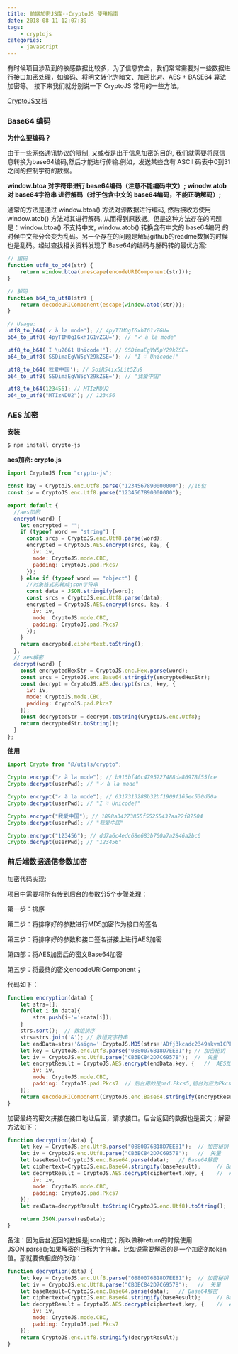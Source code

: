 ```yaml
---
title: 前端加密JS库--CryptoJS 使用指南
date: 2018-08-11 12:07:39
tags:
    - cryptojs
categories:
    - javascript
---
```


有时候项目涉及到的敏感数据比较多，为了信息安全，我们常常需要对一些数据进行接口加密处理，如编码、将明文转化为暗文、加密比对、AES + BASE64 算法加密等。
接下来我们就分别说一下 CryptoJS 常用的一些方法。

[CryptoJS文档](https://github.com/brix/crypto-js)

### Base64 编码

**为什么要编码？**

由于一些网络通讯协议的限制, 又或者是出于信息加密的目的, 我们就需要将原信息转换为base64编码,然后才能进行传输.例如，发送某些含有 ASCII 码表中0到31之间的控制字符的数据。

**window.btoa 对字符串进行 base64编码（注意不能编码中文）;**
**winodw.atob 对 base64字符串 进行解码（对于包含中文的 base64编码，不能正确解码）;**

通常的方法是通过 window.btoa() 方法对源数据进行编码, 然后接收方使用 window.atob() 方法对其进行解码, 从而得到原数据。但是这种方法存在的问题是：window.btoa() 不支持中文, window.atob() 转换含有中文的 base64编码 的时候中文部分会变为乱码。另一个存在的问题是解码github的readme数据的时候也是乱码。经过查找相关资料发现了 Base64的编码与解码转的最优方案:

``` js
// 编码
function utf8_to_b64(str) {
    return window.btoa(unescape(encodeURIComponent(str)));
}

// 解码
function b64_to_utf8(str) {
    return decodeURIComponent(escape(window.atob(str)));
}

// Usage:
utf8_to_b64('✓ à la mode'); // 4pyTIMOgIGxhIG1vZGU=
b64_to_utf8('4pyTIMOgIGxhIG1vZGU='); // "✓ à la mode"

utf8_to_b64('I \u2661 Unicode!'); // SSDimaEgVW5pY29kZSE=
b64_to_utf8('SSDimaEgVW5pY29kZSE='); // "I ♡ Unicode!"

utf8_to_b64('我爱中国'); // 5oiR54ix5Lit5Zu9
b64_to_utf8('SSDimaEgVW5pY29kZSE='); // "我爱中国"

utf8_to_b64(123456); // MTIzNDU2
b64_to_utf8("MTIzNDU2"); // 123456
```

### AES 加密

**安装**

``` bash
$ npm install crypto-js
```

**aes加密: crypto.js**
```js
import CryptoJS from "crypto-js";

const key = CryptoJS.enc.Utf8.parse("1234567890000000"); //16位
const iv = CryptoJS.enc.Utf8.parse("1234567890000000");

export default {
  //aes加密
  encrypt(word) {
    let encrypted = "";
    if (typeof word == "string") {
      const srcs = CryptoJS.enc.Utf8.parse(word);
      encrypted = CryptoJS.AES.encrypt(srcs, key, {
        iv: iv,
        mode: CryptoJS.mode.CBC,
        padding: CryptoJS.pad.Pkcs7
      });
    } else if (typeof word == "object") {
      //对象格式的转成json字符串
      const data = JSON.stringify(word);
      const srcs = CryptoJS.enc.Utf8.parse(data);
      encrypted = CryptoJS.AES.encrypt(srcs, key, {
        iv: iv,
        mode: CryptoJS.mode.CBC,
        padding: CryptoJS.pad.Pkcs7
      });
    }
    return encrypted.ciphertext.toString();
  },
  // aes解密
  decrypt(word) {
    const encryptedHexStr = CryptoJS.enc.Hex.parse(word);
    const srcs = CryptoJS.enc.Base64.stringify(encryptedHexStr);
    const decrypt = CryptoJS.AES.decrypt(srcs, key, {
      iv: iv,
      mode: CryptoJS.mode.CBC,
      padding: CryptoJS.pad.Pkcs7
    });
    const decryptedStr = decrypt.toString(CryptoJS.enc.Utf8);
    return decryptedStr.toString();
  }
};
```
**使用**
```js
import Crypto from "@/utils/crypto";

Crypto.encrypt("✓ à la mode"); // b915bf40c4795227488da86978f55fce
Crypto.decrypt(userPwd); // "✓ à la mode"

Crypto.encrypt("✓ à la mode"); // 6317313288b32bf1909f165ec530d60a
Crypto.decrypt(userPwd); // "I ♡ Unicode!"

Crypto.encrypt("我爱中国"); // 1898a34273855f55255437aa22f87504
Crypto.decrypt(userPwd); // "我爱中国"

Crypto.encrypt("123456"); // dd7a6c4edc68e683b700a7a2846a2bc6
Crypto.decrypt(userPwd); // "123456"
```

### 前后端数据通信参数加密

加密代码实现:

项目中需要将所有传到后台的参数分5个步骤处理：

第一步：排序

第二步：将排序好的参数进行MD5加密作为接口的签名

第三步：将排序好的参数和接口签名拼接上进行AES加密

第四部：将AES加密后的密文Base64加密

第五步：将最终的密文encodeURIComponent；

代码如下：

```js
function encryption(data) {
    let strs=[];
    for(let i in data){
        strs.push(i+'='+data[i]);
    }
    strs.sort();  // 数组排序
    strs=strs.join('&'); // 数组变字符串
    let endData=strs+'&sign='+CryptoJS.MD5(strs+'ADfj3kcadc2349akvm1CPFFCD84f').toString(); // MD5加密
    let key = CryptoJS.enc.Utf8.parse("0880076B18D7EE81"); // 加密秘钥
    let iv = CryptoJS.enc.Utf8.parse("CB3EC842D7C69578");  //  矢量
    let encryptResult = CryptoJS.AES.encrypt(endData,key, {   //  AES加密
        iv: iv,
        mode: CryptoJS.mode.CBC,
        padding: CryptoJS.pad.Pkcs7  // 后台用的是pad.Pkcs5,前台对应为Pkcs7
    });
    return encodeURIComponent(CryptoJS.enc.Base64.stringify(encryptResult.ciphertext));  // Base64加密encode;
}
```

加密最终的密文拼接在接口地址后面，请求接口。后台返回的数据也是密文；解密方法如下：

```js
function decryption(data) {
    let key = CryptoJS.enc.Utf8.parse("0880076B18D7EE81");  // 加密秘钥
    let iv = CryptoJS.enc.Utf8.parse("CB3EC842D7C69578");   //  矢量
    let baseResult=CryptoJS.enc.Base64.parse(data);   // Base64解密
    let ciphertext=CryptoJS.enc.Base64.stringify(baseResult);     // Base64解密
    let decryptResult = CryptoJS.AES.decrypt(ciphertext,key, {    //  AES解密
        iv: iv,
        mode: CryptoJS.mode.CBC,
        padding: CryptoJS.pad.Pkcs7
    });
    let resData=decryptResult.toString(CryptoJS.enc.Utf8).toString();

    return JSON.parse(resData);
}
```
备注：因为后台返回的数据是json格式；所以做种return的时候使用JSON.parse();如果解密的目标为字符串，比如说需要解密的是一个加密的token值。那就要做相应的改动：
```js
function decryption(data) {
    let key = CryptoJS.enc.Utf8.parse("0880076B18D7EE81");  // 加密秘钥
    let iv = CryptoJS.enc.Utf8.parse("CB3EC842D7C69578");   //  矢量
    let baseResult=CryptoJS.enc.Base64.parse(data);   // Base64解密
    let ciphertext=CryptoJS.enc.Base64.stringify(baseResult);     // Base64解密
    let decryptResult = CryptoJS.AES.decrypt(ciphertext,key, {    //  AES解密
        iv: iv,
        mode: CryptoJS.mode.CBC,
        padding: CryptoJS.pad.Pkcs7
    });
    return CryptoJS.enc.Utf8.stringify(decryptResult);
}
```
